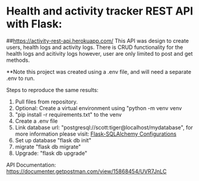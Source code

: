 # Health and activity tracker REST API with Flask:
##https://activity-rest-api.herokuapp.com/
This API was design to create users, health logs and activity logs. There is CRUD functionality for the health logs and acitivity logs however, user are only limited to post and get methods. 

**Note this project was created using a .env file, and will need a separate .env to run. 

Steps to reproduce the same results:

1. Pull files from repository.
2. Optional: Create a virtual environment using "python -m venv venv
3. "pip install -r requirements.txt" to the venv
4. Create a .env file
5. Link database url: "postgresql://scott:tiger@localhost/mydatabase", for more information please visit: [Flask-SQLAlchemy Configurations](https://flask-sqlalchemy.palletsprojects.com/en/2.x/config/)
6. Set up database "flask db init"
7. migrate "flask db migrate"
8. Upgrade: "flask db upgrade"




API Documentation:
https://documenter.getpostman.com/view/15868454/UVR7JnLC
